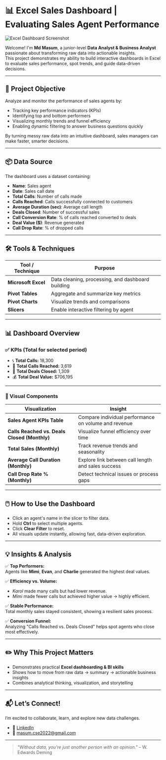 # 📊 Excel Sales Dashboard | Evaluating Sales Agent Performance

![Excel Dashboard Screenshot]([./images/dashboard-screenshot.png](https://github.com/masumcse22/excel-analytics-portfolio/blob/main/sales-performance-dashboard/EXCEL.png))

Welcome! I'm **Md Masum**, a junior-level **Data Analyst & Business Analyst** passionate about transforming raw data into actionable insights.  
This project demonstrates my ability to build interactive dashboards in Excel to evaluate sales performance, spot trends, and guide data-driven decisions.

---

## 🎯 Project Objective

Analyze and monitor the performance of sales agents by:

- Tracking key performance indicators (KPIs)
- Identifying top and bottom performers
- Visualizing monthly trends and funnel efficiency
- Enabling dynamic filtering to answer business questions quickly

By turning messy raw data into an intuitive dashboard, sales managers can make faster, smarter decisions.

---

## 📦 Data Source

The dashboard uses a dataset containing:

- **Name**: Sales agent
- **Date**: Sales call date
- **Total Calls**: Number of calls made
- **Calls Reached**: Calls successfully connected to customers
- **Average Duration (sec)**: Average call length
- **Deals Closed**: Number of successful sales
- **Call Conversion Rate**: % of calls reached converted to deals
- **Deal Value ($)**: Revenue generated
- **Call Drop Rate**: % of dropped calls

---

## 🛠️ Tools & Techniques

| Tool / Technique    | Purpose                                           |
| ------------------- | ------------------------------------------------- |
| **Microsoft Excel** | Data cleaning, processing, and dashboard building |
| **Pivot Tables**    | Aggregate and summarize key metrics               |
| **Pivot Charts**    | Visualize trends and comparisons                  |
| **Slicers**         | Enable interactive filtering by agent             |

---

## 📊 Dashboard Overview

### ✅ KPIs (Total for selected period)

- 📞 **Total Calls:** 18,300
- 🎯 **Total Calls Reached:** 3,619
- 🤝 **Total Deals Closed:** 1,309
- 💰 **Total Deal Value:** $706,195

---

### 📌 Visual Components

| Visualization                                | Insight                                              |
| -------------------------------------------- | ---------------------------------------------------- |
| **Sales Agent KPIs Table**                   | Compare individual performance on volume and revenue |
| **Calls Reached vs. Deals Closed (Monthly)** | Visualize funnel efficiency over time                |
| **Total Sales (Monthly)**                    | Track revenue trends and seasonality                 |
| **Average Call Duration (Monthly)**          | Explore link between call length and sales success   |
| **Call Drop Rate % (Monthly)**               | Detect technical issues or process gaps              |

---

## 🖱️ How to Use the Dashboard

- Click an agent's name in the slicer to filter data.
- Hold **Ctrl** to select multiple agents.
- Click **Clear Filter** to reset.
- All visuals update instantly, allowing fast, data-driven exploration.

---

## 💡 Insights & Analysis

✅ **Top Performers:**  
Agents like **Mimi**, **Evan**, and **Charlie** generated the highest deal values.

✅ **Efficiency vs. Volume:**

- _Karol_ made many calls but had lower revenue.
- _Mimi_ made fewer calls but achieved higher value → highly efficient.

✅ **Stable Performance:**  
Total monthly sales stayed consistent, showing a resilient sales process.

✅ **Conversion Funnel:**  
Analyzing "Calls Reached vs. Deals Closed" helps spot agents who close most effectively.

---

## ✏️ Why This Project Matters

- Demonstrates practical **Excel dashboarding & BI skills**
- Shows how to move from raw data → summary → actionable business insights
- Combines analytical thinking, visualization, and storytelling

---

## 📬 Let’s Connect!

I’m excited to collaborate, learn, and explore new data challenges.

- 🔗 [LinkedIn](https://www.linkedin.com/in/mdm22)
- 📧 [masum.cse2022@gmail.com](mailto:masum.cse2022@gmail.com)

---

> _"Without data, you're just another person with an opinion."_ – W. Edwards Deming
